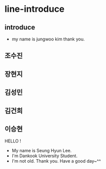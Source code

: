 # line-introduce

## introduce
- my name is jungwoo kim thank you.

## 조수진

## 장현지

## 김성민

## 김건희

## 이승현
HELLO ! 
- My name is Seung Hyun Lee.
- I'm Dankook University Student.
- I'm not old. 
Thank you.
Have a good day~^^
